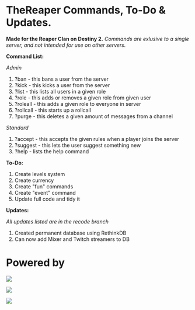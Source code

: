# TheReaper Commands, To-Do & Updates.
**Made for the Reaper Clan on Destiny 2.**
*Commands are exlusive to a single server, and not intended for use on other servers.*

**Command List:**

*Admin*
1. ?ban - this bans a user from the server
2. ?kick - this kicks a user from the server
3. ?list - this lists all users in a given role
4. ?role - this adds or removes a given role from given user
5. ?roleall - this adds a given role to everyone in server
6. ?rollcall - this starts up a rollcall
7. ?purge - this deletes a given amount of messages from a channel

*Standard*
1. ?accept - this accepts the given rules when a player joins the server
2. ?suggest - this lets the user suggest something new
3. ?help - lists the help command 

**To-Do:**
1. Create levels system
2. Create currency
3. Create "fun" commands
4. Create "event" command
5. Update full code and tidy it

**Updates:**

*All updates listed are in the recode branch*
1. Created permanent database using RethinkDB
2. Can now add Mixer and Twitch streamers to DB

# Powered by

[![](https://camo.githubusercontent.com/40129aa4640399b5e65cc3c101361a6a0b5d6467/68747470733a2f2f646973636f72642e6a732e6f72672f7374617469632f6c6f676f2e737667)](https://discord.js.org)

[![
](http://developer.ibm.com/clouddataservices/wp-content/uploads/sites/47/2017/07/rethinkdb.png)
](https://github.com/rethinkdb/rethinkdb)

[![](https://klasa.js.org/static/klasa.svg)](https://klasa.js.org/)

